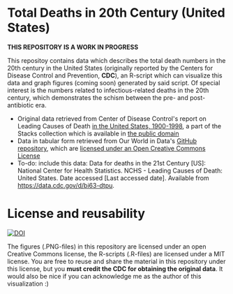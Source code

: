 # Total Deaths in 20th Century (United States)

**THIS REPOSITORY IS A WORK IN PROGRESS**

This repositoy contains data which describes the total death numbers in the 20th century in the United States (originally reported by the Centers for Disease Control and Prevention, **CDC**), an R-script which can visualize this data and graph figures (coming soon) generated by said script. Of special interest is the numbers related to infectious-related deaths in the 20th century, which demonstrates the schism between the pre- and post-antibiotic era.

- Original data retrieved from Center of Disease Control's report on Leading Causes of Death [in the United States, 1900-1998](https://www.cdc.gov/nchs/data/dvs/lead1900_98.pdf), a part of the Stacks collection which is available in [the public domain](https://stacks.cdc.gov/Content%20and%20Copyright)
- Data in tabular form retrieved from Our World in Data's [GitHub repository](https://github.com/owid/owid-datasets/blob/master/datasets/20th%20century%20deaths%20in%20US%20-%20CDC/20th%20century%20deaths%20in%20US%20-%20CDC.csv), which are [licensed under an Open Creative Commons License](https://github.com/owid#can-i-use-or-reproduce-your-code-or-data)
- To-do: include this data: Data for deaths in the 21st Century [US]: National Center for Health Statistics. NCHS - Leading Causes of Death: United States. Date accessed [Last accessed date]. Available from https://data.cdc.gov/d/bi63-dtpu.

# License and reusability

[![DOI](https://zenodo.org/badge/DOI/10.5281/zenodo.12620698.svg)](https://doi.org/10.5281/zenodo.12620698)

The figures (.PNG-files) in this repository are licensed under an open Creative Commons license, the R-scripts (.R-files) are licensed under a MIT license. You are free to reuse and share the material in this repository under this license, but you **must credit the CDC for obtaining the original data**. It would also be nice if you can acknowledge me as the author of this visualization :)
